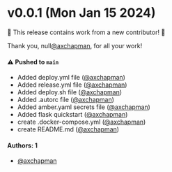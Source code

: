 # v0.0.1 (Mon Jan 15 2024)

:tada: This release contains work from a new contributor! :tada:

Thank you, null[@axchapman](https://github.com/axchapman), for all your work!

#### ⚠️ Pushed to `main`

- Added deploy.yml file ([@axchapman](https://github.com/axchapman))
- Added release.yml file ([@axchapman](https://github.com/axchapman))
- Added deploy.sh file ([@axchapman](https://github.com/axchapman))
- Added .autorc file ([@axchapman](https://github.com/axchapman))
- Added amber.yaml secrets file ([@axchapman](https://github.com/axchapman))
- Added flask quickstart ([@axchapman](https://github.com/axchapman))
- create .docker-compose.yml ([@axchapman](https://github.com/axchapman))
- create README.md ([@axchapman](https://github.com/axchapman))

#### Authors: 1

- [@axchapman](https://github.com/axchapman)
